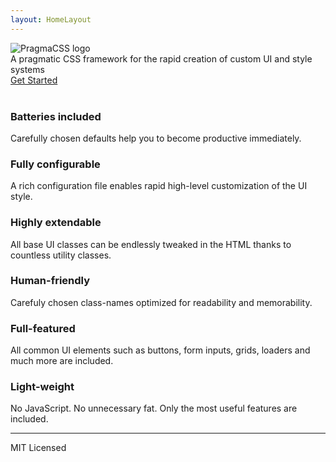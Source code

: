 ```yaml
---
layout: HomeLayout
---
```


<img :src="$withBase('/hero.svg')" alt="PragmaCSS logo" class="block centered max-width-600">

<div class="soft size-xl center centered max-width-600 push-v-xl">
  A pragmatic CSS framework for the rapid creation of custom UI and style systems
</div>

<div class="center">
  <a href="/guide/" class="btn size-l v-l h-xl">Get Started</a>
</div>

<br>

<div class="grid gap-l push-v-xl">
  <div class="col s12 m6 l4 separated-on-m separated-on-lxp center">
    <h3 class="push-down-m size-l">Batteries included</h3>
    <p>Carefully chosen defaults help you to become productive immediately.</p>
  </div>
  <div class="col s12 m6 l4 separated-on-lxp center">
    <h3 class="push-down-m size-l">Fully configurable</h3>
    <p>A rich configuration file enables rapid high-level customization of the UI style.</p>
  </div>
  <div class="col s12 m6 l4 separated-on-m center">
    <h3 class="push-down-m size-l">Highly extendable</h3>
    <p>All base UI classes can be endlessly tweaked in the HTML thanks to countless utility classes.</p>
  </div>
  <div class="col s12 m6 l4 separated-on-lxp center">
    <h3 class="push-down-m size-l">Human-friendly</h3>
    <p>Carefuly chosen class-names optimized for readability and memorability.</p>
  </div>
  <div class="col s12 m6 l4 separated-on-m separated-on-lxp center">
    <h3 class="push-down-m size-l">Full-featured</h3>
    <p>All common UI elements such as buttons, form inputs, grids, loaders and much more are included.</p>
  </div>
  <div class="col s12 m6 l4 center">
    <h3 class="push-down-m size-l">Light-weight</h3>
    <p>No JavaScript. No unnecessary fat. Only the most useful features are included.</p>
  </div>
</div>

<hr>

<div class="center small bold soft push-down-xl">
  MIT Licensed
</div>
